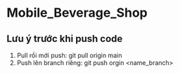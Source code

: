 # Mobile_Beverage_Shop
## Lưu ý trước khi push code
1. Pull rồi mới push: git pull origin main
2. Push lên branch riêng: git push orgin <name_branch>
